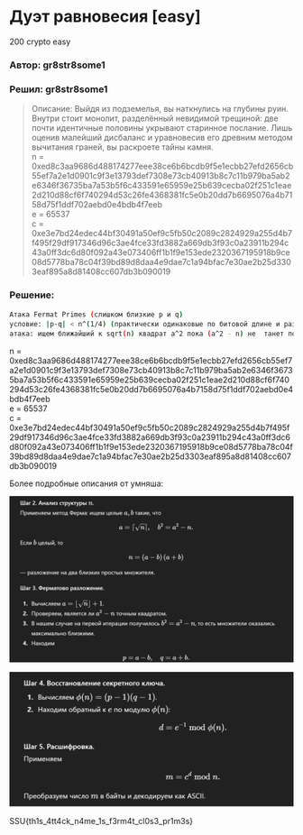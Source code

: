 # Дуэт равновесия [easy]
200
crypto easy

### Автор: gr8str8some1
### Решил: gr8str8some1

>Описание: Выйдя из подземелья, вы наткнулись на глубины руин. Внутри стоит монолит, разделённый невидимой трещиной: две почти идентичные половины укрывают старинное послание. Лишь оценив малейший дисбаланс и уравновесив его древним методом вычитания граней, вы раскроете тайны камня.<br>
n = 0xed8c3aa9686d488174277eee38ce6b6bcdb9f5e1ecbb27efd2656cb55ef7a2e1d0901c9f3e13793def7308e73cb40913b8c7c11b979ba5ab2e6346f36735ba7a53b5f6c433591e65959e25b639cecba02f251c1eae2d210d88cf6f740294d53c26fe4368381fc5e0b20dd7b6695076a4b7158d75f1ddf702aebd0e4bdb4f7eeb<br>
e = 65537<br>
c = 0xe3e7bd24edec44bf30491a50ef9c5fb50c2089c2824929a255d4b7f495f29df917346d96c3ae4fce33fd3882a669db3f93c0a23911b294c43a0ff3dc6d80f092a43e073406ff1b1f9e153ede2320367195918b9ce08d5778ba78c04f39bd89d8daa4e9dae7c1a94bfac7e30ae2b25d3303eaf895a8d81408cc607db3b090019

### Решение:

```bash
Атака Fermat Primes (слишком близкие p и q)
условие: |p-q| < n^(1/4) (практически одинаковые по битовой длине и различаются на сотни-тысячи)
атака: ищем ближайший к sqrt(n) квадрат a^2 пока (a^2 - n) не  танет полным квадратом b^2 тогда: p=a-b, q=a+b
```

n = 0xed8c3aa9686d488174277eee38ce6b6bcdb9f5e1ecbb27efd2656cb55ef7a2e1d0901c9f3e13793def7308e73cb40913b8c7c11b979ba5ab2e6346f36735ba7a53b5f6c433591e65959e25b639cecba02f251c1eae2d210d88cf6f740294d53c26fe4368381fc5e0b20dd7b6695076a4b7158d75f1ddf702aebd0e4bdb4f7eeb<br>
e = 65537<br>
c = 0xe3e7bd24edec44bf30491a50ef9c5fb50c2089c2824929a255d4b7f495f29df917346d96c3ae4fce33fd3882a669db3f93c0a23911b294c43a0ff3dc6d80f092a43e073406ff1b1f9e153ede2320367195918b9ce08d5778ba78c04f39bd89d8daa4e9dae7c1a94bfac7e30ae2b25d3303eaf895a8d81408cc607db3b090019<br>

Более подробные описания от умняша:<br>

![img.png](images/img.png)

![img_1.png](images/img_1.png)

SSU{th1s_4tt4ck_n4me_1s_f3rm4t_cl0s3_pr1m3s}
